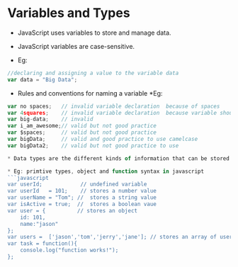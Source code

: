 # Variables and Types

* JavaScript uses variables to store and manage data.
* JavaScript variables are case-sensitive.

* Eg:
```javascript
//declaring and assigning a value to the variable data
var data = "Big Data";
```

* Rules and conventions for naming a variable
*Eg:
```javascript
var no spaces;   // invalid variable declaration  because of spaces 
var 4squares;    // invalid variable declaration  because variable should not start with digits
var big-data;    // invalid 
var i_am_awesome;// valid but not good practice
var $spaces;     // valid but not good practice
var bigData;     // valid and good practice to use camelcase 
var bigData2;    // valid but not good practice to use

* Data types are the different kinds of information that can be stored in a variable, such as numbers, letters, or even groups of other variables. In JavaScript, any variable can hold data of any type. That's why JavaScript is known as a dynamically typed language.

* Eg: primtive types, object and function syntax in javascript
```javascript
var userId;            // undefined variable
var userId   = 101;    // stores a number value
var userName = "Tom"; //  stores a string value
var isActive = true;  //  stores a boolean vaue
var user = {          // stores an object
	id: 101,
	name:"jason"
};
var users =  ['jason','tom','jerry','jane']; // stores an array of users
var task = function(){
	console.log("function works!");
};
